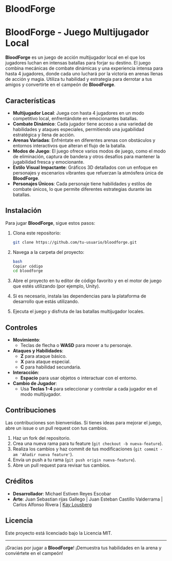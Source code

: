 # BloodForge


# BloodForge - Juego Multijugador Local

**BloodForge** es un juego de acción multijugador local en el que los jugadores luchan en intensas batallas para forjar su destino. El juego combina mecánicas de combate dinámicas y una experiencia intensa para hasta 4 jugadores, donde cada uno luchará por la victoria en arenas llenas de acción y magia. Utiliza tu habilidad y estrategia para derrotar a tus amigos y convertirte en el campeón de **BloodForge**.

## Características

- **Multijugador Local**: Juega con hasta 4 jugadores en un modo competitivo local, enfrentándote en emocionantes batallas.
- **Combate Dinámico**: Cada jugador tiene acceso a una variedad de habilidades y ataques especiales, permitiendo una jugabilidad estratégica y llena de acción.
- **Arenas Variadas**: Enfréntate en diferentes arenas con obstáculos y entornos interactivos que alteran el flujo de la batalla.
- **Modos de Juego**: El juego ofrece varios modos de juego, como el modo de eliminación, captura de bandera y otros desafíos para mantener la jugabilidad fresca y emocionante.
- **Estilo Visual Impactante**: Gráficos 3D detallados con un enfoque en personajes y escenarios vibrantes que refuerzan la atmósfera única de **BloodForge**.
- **Personajes Únicos**: Cada personaje tiene habilidades y estilos de combate únicos, lo que permite diferentes estrategias durante las batallas.

## Instalación

Para jugar **BloodForge**, sigue estos pasos:

1. Clona este repositorio:
   ```bash
   git clone https://github.com/tu-usuario/bloodforge.git
   ```

1. Navega a la carpeta del proyecto:
    
    ```bash
    bash
    Copiar código
    cd bloodforge
    
    ```
    
2. Abre el proyecto en tu editor de código favorito y en el motor de juego que estés utilizando (por ejemplo, Unity).
3. Si es necesario, instala las dependencias para la plataforma de desarrollo que estás utilizando.
4. Ejecuta el juego y disfruta de las batallas multijugador locales.

## Controles

- **Movimiento**:
    - Teclas de flecha o **WASD** para mover a tu personaje.
- **Ataques y Habilidades**:
    - **Z** para ataque básico.
    - **X** para ataque especial.
    - **C** para habilidad secundaria.
- **Interacción**:
    - **Espacio** para usar objetos o interactuar con el entorno.
- **Cambio de Jugador**:
    - Usa **Teclas 1-4** para seleccionar y controlar a cada jugador en el modo multijugador.

## Contribuciones

Las contribuciones son bienvenidas. Si tienes ideas para mejorar el juego, abre un issue o un pull request con tus cambios.

1. Haz un fork del repositorio.
2. Crea una nueva rama para tu feature (`git checkout -b nueva-feature`).
3. Realiza los cambios y haz commit de tus modificaciones (`git commit -am 'Añadir nueva feature'`).
4. Envía un push a tu rama (`git push origin nueva-feature`).
5. Abre un pull request para revisar tus cambios.

## Créditos

- **Desarrollador**: Michael Estiven Reyes Escobar 
- **Arte**: Juan Sebastian rijas Gallego   |   Juan Esteban Castillo Valderrama   |   Carlos Alfonso Rivera   |   [Kay Lousberg](https://itch.io/profile/kaylousberg)

## Licencia

Este proyecto está licenciado bajo la Licencia MIT.

---

¡Gracias por jugar a **BloodForge**! ¡Demuestra tus habilidades en la arena y conviértete en el campeón!
